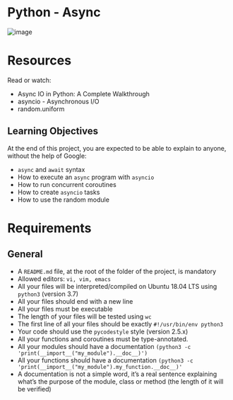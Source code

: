 # Python - Async

![image](https://github.com/ugoem/alx-backend-python/assets/24642339/c6eaeb50-d9dc-41fc-bb28-603c27d88d09)

# Resources
Read or watch:

* Async IO in Python: A Complete Walkthrough
* asyncio - Asynchronous I/O
* random.uniform

## Learning Objectives
At the end of this project, you are expected to be able to explain to anyone, without the help of Google:

* ``async`` and ``await`` syntax
* How to execute an ``async`` program with ``asyncio``
* How to run concurrent coroutines
* How to create ``asyncio`` tasks
* How to use the random module

# Requirements
## General
* A ``README.md`` file, at the root of the folder of the project, is mandatory
* Allowed editors: ``vi, vim, emacs``
* All your files will be interpreted/compiled on Ubuntu 18.04 LTS using ``python3`` (version 3.7)
* All your files should end with a new line
* All your files must be executable
* The length of your files will be tested using ``wc``
* The first line of all your files should be exactly ``#!/usr/bin/env python3``
* Your code should use the ``pycodestyle`` style (version 2.5.x)
* All your functions and coroutines must be type-annotated.
* All your modules should have a documentation ``(python3 -c 'print(__import__("my_module").__doc__)')``
* All your functions should have a documentation ``(python3 -c 'print(__import__("my_module").my_function.__doc__)'``
* A documentation is not a simple word, it’s a real sentence explaining what’s the purpose of the module, class or method (the length of it will be verified)

